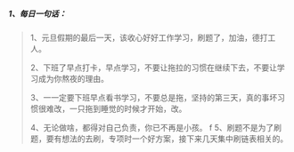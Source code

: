 ##### 1、每日一句话：
> 1、元旦假期的最后一天，该收心好好工作学习，刷题了，加油，德打工人。 
> 
> 2、下班了早点打卡，早点学习，不要让拖拉的习惯在继续下去，不要让学习成为你熬夜的理由。
> 
> 3、一一定要下班早点看书学习，不要总是拖，坚持的第三天，真的事坏习惯很难改，一只拖到睡觉的时候才开始，改。
> 
> 4、无论做啥，都得对自己负责，你已不再是小孩。
> f
> 5、刷题不是为了刷题，要有想法的去刷，专项时一个好方案，接下来几天集中刷链表相关的。
